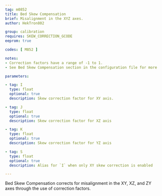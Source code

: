 ```yaml
---
tag: m0852
title: Bed Skew Compensation
brief: Misalignment in the XYZ axes.
author: HekTron802

group: calibration
requires: SKEW_CORRECTION_GCODE
eeprom: true

codes: [ M852 ]

notes:
- Correction factors have a range of -1 to 1.
- See Bed Skew Compensation section in the configuration file for more information on calculating the correction factors.

parameters:

- tag: I
  type: float
  optional: true
  description: Skew correction factor for XY axis.

- tag: J
  type: float
  optional: true
  description: Skew correction factor for XZ axis

- tag: K
  type: float
  optional: true
  description: Skew correction factor for YZ axis

- tag: S
  type: float
  optional: true
  description: Alias for `I` when only XY skew correction is enabled

---
```


Bed Skew Compensation corrects for misalignment in the XY, XZ, and ZY axes through the use of correction factors.
